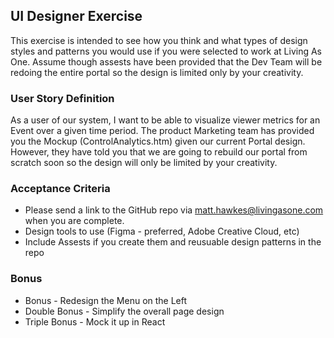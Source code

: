 ## UI Designer Exercise

This exercise is intended to see how you think and what types of design styles and patterns you would use 
if you were selected to work at Living As One.  Assume though assests have been provided that the Dev Team will be redoing the entire portal so the design is limited only by your creativity.

### User Story Definition

As a user of our system, I want to be able to visualize viewer metrics for an Event over a given time period.  The product Marketing team has provided you the Mockup (ControlAnalytics.htm) given our current Portal design.  However, they have told you that we are going to rebuild our portal from scratch soon so the design will only be limited by your creativity.  
 
### Acceptance Criteria
* Please send a link to the GitHub repo via <matt.hawkes@livingasone.com> when you are complete.
* Design tools to use (Figma - preferred, Adobe Creative Cloud, etc)
* Include Assests if you create them and reusuable design patterns in the repo

### Bonus 
* Bonus - Redesign the Menu on the Left
* Double Bonus - Simplify the overall page design
* Triple Bonus - Mock it up in React
